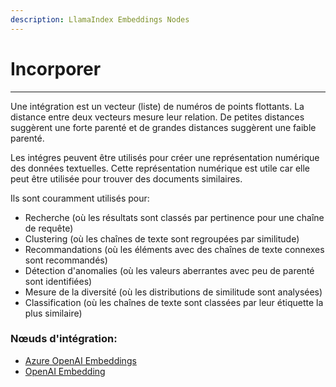 ```yaml
---
description: LlamaIndex Embeddings Nodes
---
```


# Incorporer

***

Une intégration est un vecteur (liste) de numéros de points flottants. La distance entre deux vecteurs mesure leur relation. De petites distances suggèrent une forte parenté et de grandes distances suggèrent une faible parenté.

Les intégres peuvent être utilisés pour créer une représentation numérique des données textuelles. Cette représentation numérique est utile car elle peut être utilisée pour trouver des documents similaires.

Ils sont couramment utilisés pour:

* Recherche (où les résultats sont classés par pertinence pour une chaîne de requête)
* Clustering (où les chaînes de texte sont regroupées par similitude)
* Recommandations (où les éléments avec des chaînes de texte connexes sont recommandés)
* Détection d'anomalies (où les valeurs aberrantes avec peu de parenté sont identifiées)
* Mesure de la diversité (où les distributions de similitude sont analysées)
* Classification (où les chaînes de texte sont classées par leur étiquette la plus similaire)

### Nœuds d'intégration:

* [Azure OpenAI Embeddings](azure-openai-embeddings.md)
* [OpenAI Embedding](openai-embedding.md)
